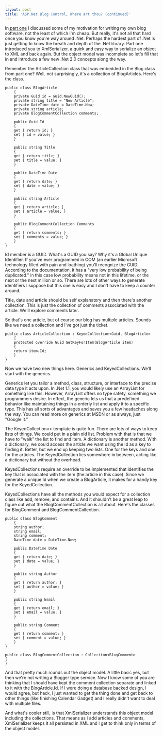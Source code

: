 ```yaml
---
layout: post
title: 'ASP.Net Blog Control, Where art thou? (continued)'
---
```

In[ part one](/BlogArticle.aspx?articleId=6d08d1d4-3a79-4ae4-9b3f-ada86eda4471) I discussed some of my motivation for writing my own blog software, not the least of which I'm cheap. But really, it's not all that hard once you know you're way around .Net. Perhaps the hardest part of .Net is just getting to know the breath and depth of the .Net library. Part one introduced you to XmlSerializer, a quick and easy way to serialize an object to XML and back again. But the object model was incomplete so let's fill that in and introduce a few new .Net 2.0 concepts along the way.

Remember the ArticleCollection class that was embedded in the Blog class from part one? Well, not surprisingly, it's a collection of BlogArticles. Here's the class.

    public class BlogArticle  
        {  
        private Guid id = Guid.NewGuid();  
        private string title = "New Article";  
        private DateTime date = DateTime.Now;  
        private string article;  
        private BlogCommentCollection comments;
        
        public Guid Id  
        {  
        get { return id; }  
        set { id = value; }  
        }
        
        public string Title  
        {  
        get { return title; }  
        set { title = value; }  
        }
        
        public DateTime Date  
        {  
        get { return date; }  
        set { date = value; }  
        }
        
        public string Article  
        {  
        get { return article; }  
        set { article = value; }  
        }
        
        public BlogCommentCollection Comments  
        {  
        get { return comments; }  
        set { comments = value; }  
        }  
    }

Id member is a GUID. What's a GUID you say? Why it's a Global Unique Identifier. If you've ever programmed in COM (an earlier Microsoft technology filled with pain and loathing) you'll recognize the GUID. According to the documentation, it has a "very low probability of being duplicated." In this case low probability means not in this lifetime, or the next or the next million or so. There are lots of other ways to generate identifiers I suppose but this one is easy and I don't have to keep a counter around.

Title, date and article should be self explanatory and then there's another collection. This is just the collection of comments associated with the article. We'll explore comments later.

So that's one article, but of course our blog has multiple articles. Sounds like we need a collection and I've got just the ticket.

    public class ArticleCollection : KeyedCollection<Guid, BlogArticle>  
        {  
        protected override Guid GetKeyForItem(BlogArticle item)  
        {  
        return item.Id;  
        }  
    }

Now we have two new things here. Generics and KeyedCollections. We'll start with the generics.

Generics let you tailor a method, class, structure, or interface to the precise data type it acts upon. In .Net 1.1, you would likely use an ArrayList for something like this. However, ArrayList offers no type safety, something we programmers desire. In effect, the generic lets us that a predefined behavior like maintaining things in a orderly list and apply it to a specific type. This has all sorts of advantages and saves you a few headaches along the way. You can read more on generics at MSDN or as always, just "Google it."

The KeyedCollection<> template is quite fun. There are lots of ways to keep lists of things. We could put in a plain old list. Problem with that is that we have to "walk" the list to find and item. A dictionary is another method. With a dictionary, we could access the article we want using the Id as a key to finding it. Better, but we end up keeping two lists. One for the keys and one for the articles. The KeyedCollection lies somewhere in between, acting like a dictionary but without the overhead.

KeyedCollections require an override to be implemented that identifies the key that is associated with the item (the article in this case). Since we generate a unique Id when we create a BlogArticle, it makes for a handy key for the KeyedCollection.

KeyedCollections have all the methods you would expect for a collection class like add, remove, and contains. And it shouldn't be a great leap to figure out what the BlogCommentCollection is all about. Here's the classes for BlogComment and BlogCommentCollection.

    public class BlogComment  
        {  
        string author;  
        string email;  
        string comment;  
        DateTime date = DateTime.Now;
        
        public DateTime Date  
        {  
        get { return date; }  
        set { date = value; }  
        }
        
        public string Author  
        {  
        get { return author; }  
        set { author = value; }  
        }
        
        public string Email  
        {  
        get { return email; }  
        set { email = value; }  
        }
        
        public string Comment  
        {  
        get { return comment; }  
        set { comment = value; }  
        }  
    }

    public class BlogCommentCollection : Collection<BlogComment>  
    {  
    }

And that pretty much rounds out the object model. A little basic yes, but then we're not writing a Blogger type service. Now I know some of you are thinking that I should have kept the comment collection separate and linked to it with the BlogArticle.Id. If I were doing a database backed design, I would agree, but heck, I just wanted to get the thing done and get back to other things (like finishing Calendar Gadget) and I really didn't want to deal with multiple files.

And what's cooler still, is that XmlSerializer understands this object model including the collections. That means as I add articles and comments, XmlSerializer keeps it all persisted in XML and I get to think only in terms of the object model.  

